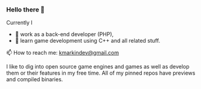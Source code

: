 ### Hello there 👋

Currently I
- 💼 work as a back-end developer (PHP),
- 🌱 learn game development using C++ and all related stuff.

📫 How to reach me: kmarkindev@gmail.com

I like to dig into open source game engines and games as well as develop them or their features in my free time.
All of my pinned repos have previews and compiled binaries.
